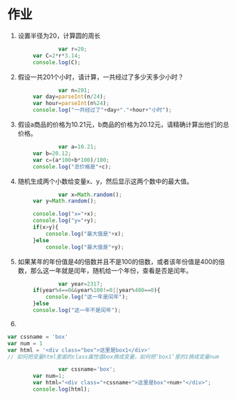 # 作业

1. 设置半径为20，计算圆的周长

```js
				var r=20;
        var C=2*r*3.14;
        console.log(C);
```


2. 假设一共201个小时，请计算，一共经过了多少天多少小时？

```js
				var n=201;
        var day=parseInt(n/24);
        var hour=parseInt(n%24);
        console.log("一共经过了"+day+"."+hour+"小时");
```

3. 假设a商品的价格为10.21元，b商品的价格为20.12元，请精确计算出他们的总价格。

```js
				var a=10.21;
        var b=20.12;
        var c=(a*100+b*100)/100;
        console.log("总价格是"+c);
```

4. 随机生成两个小数给变量x、y，然后显示这两个数中的最大值。

```js
				var x=Math.random();
        var y=Math.random();

        console.log("x="+x);
        console.log("y="+y);
        if(x>y){
            console.log("最大值是"+x);
        }else
            console.log("最大值是"+y);
```

5. 如果某年的年份值是4的倍数并且不是100的倍数，或者该年份值是400的倍数，那么这一年就是闰年，随机给一个年份，查看是否是闰年。

```js
				var year=2317;
        if(year%4==0&&year%100!=0||year%400==0){
            console.log("这一年是闰年");
        }else
        console.log("这一年不是闰年");
```

6. 

```js
var cssname = 'box'
var num = 1
var html = '<div class="box">这里是box1</div>'
// 如何把变量html里面的class属性值box换成变量，如何把‘box1’里的1换成变量num
```

```js
				var cssname='box';
        var num=1;
        var html="<div class="+cssname+">这里是box"+num+"</div>";
        console.log(html);
```

